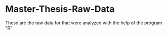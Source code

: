 # Master-Thesis-Raw-Data
These are the raw data for that were analyzed with the help of the program "R"
